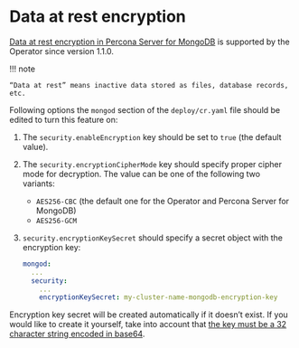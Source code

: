 # Data at rest encryption

[Data at rest encryption in Percona Server for MongoDB](https://docs.percona.com/percona-server-for-mongodb/latest/data-at-rest-encryption.html)
is supported by the Operator since version 1.1.0.

!!! note

    “Data at rest” means inactive data stored as files, database records, etc.

Following options the `mongod` section of the `deploy/cr.yaml` file should be
edited to turn this feature on:

1. The `security.enableEncryption` key should be set to `true` (the default
    value).

2. The `security.encryptionCipherMode` key should specify proper cipher mode
    for decryption. The value can be one of the following two variants:
    * `AES256-CBC` (the default one for the Operator and Percona Server for
        MongoDB)
    * `AES256-GCM`

3. `security.encryptionKeySecret` should specify a secret object with the
    encryption key:

    ```yaml
    mongod:
      ...
      security:
        ...
        encryptionKeySecret: my-cluster-name-mongodb-encryption-key
    ```

Encryption key secret will be created automatically if it doesn’t exist.
If you would like to create it yourself, take into account that
[the key must be a 32 character string encoded in base64](https://docs.mongodb.com/manual/tutorial/configure-encryption/#local-key-management).
